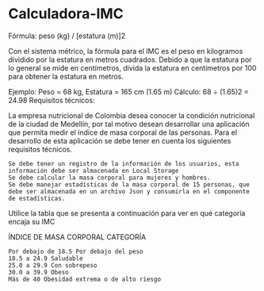 # Calculadora-IMC
Fórmula: peso (kg) / [estatura (m)]2

Con el sistema métrico, la fórmula para el IMC es el peso en kilogramos dividido por la estatura en metros cuadrados. Debido a que la estatura por lo general se mide en centímetros, divida la estatura en centímetros por 100 para obtener la estatura en metros.

Ejemplo: Peso = 68 kg, Estatura = 165 cm (1.65 m) Cálculo: 68 ÷ (1.65)2 = 24.98
Requisitos técnicos:

La empresa nutricional de Colombia desea conocer la condición nutricional de la ciudad de Medellín, por tal motivo desean desarrollar una aplicación que permita medir el índice de masa corporal de las personas. Para el desarrollo de esta aplicación se debe tener en cuenta los siguientes requisitos técnicos.

    Se debe tener un registro de la información de los usuarios, esta información debe ser almacenada en Local Storage
    Se debe calcular la masa corporal para mujeres y hombres.
    Se debe manejar estadísticas de la masa corporal de 15 personas, que debe ser almacenada en un archivo Json y consumirla en el componente de estadísticas.

Utilice la tabla que se presenta a continuación para ver en qué categoría encaja su IMC

ÍNDICE DE MASA CORPORAL CATEGORÍA

    Por debajo de 18.5 Por debajo del peso
    18.5 a 24.9 Saludable
    25.0 a 29.9 Con sobrepeso
    30.0 a 39.9 Obeso
    Más de 40 Obesidad extrema o de alto riesgo
